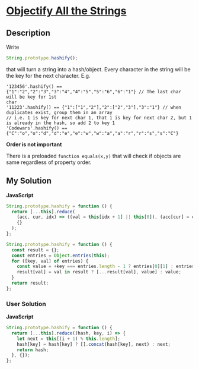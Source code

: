 # [Objectify All the Strings](https://www.codewars.com/kata/55dd54631827120dd800002b)

## Description

Write

```js
String.prototype.hashify();
```

that will turn a string into a hash/object. Every character in the string will be the key for the next character.
E.g.

```
'123456'.hashify() == {"1":"2","2":"3","3":"4","4":"5","5":"6","6":"1"} // The last char will be key for 1st
char
'11223'.hashify() == {"1":["1","2"],"2":["2","3"],"3":"1"} // when duplicates exist, group them in an array
// i.e. 1 is key for next char 1, that 1 is key for next char 2, but 1 is already in the hash, so add 2 to key 1
'Codewars'.hashify() == {"C":"o","o":"d","d":"e","e":"w","w":"a","a":"r","r":"s","s":"C"}
```

**Order is not important**

There is a preloaded `function equals(x,y)` that will check if objects are same regardless of property order.

## My Solution

**JavaScript**

```js
String.prototype.hashify = function () {
  return [...this].reduce(
    (acc, cur, idx) => ((val = this[idx + 1] || this[0]), (acc[cur] = cur in acc ? [...acc[cur], val] : val), acc),
    {}
  );
};
```

```js
String.prototype.hashify = function () {
  const result = {};
  const entries = Object.entries(this);
  for ([key, val] of entries) {
    const value = +key === entries.length - 1 ? entries[0][1] : entries[+key + 1][1];
    result[val] = val in result ? [...result[val], value] : value;
  }
  return result;
};
```

### User Solution

**JavaScript**

```js
String.prototype.hashify = function () {
  return [...this].reduce((hash, key, i) => {
    let next = this[(i + 1) % this.length];
    hash[key] = hash[key] ? [].concat(hash[key], next) : next;
    return hash;
  }, {});
};
```
